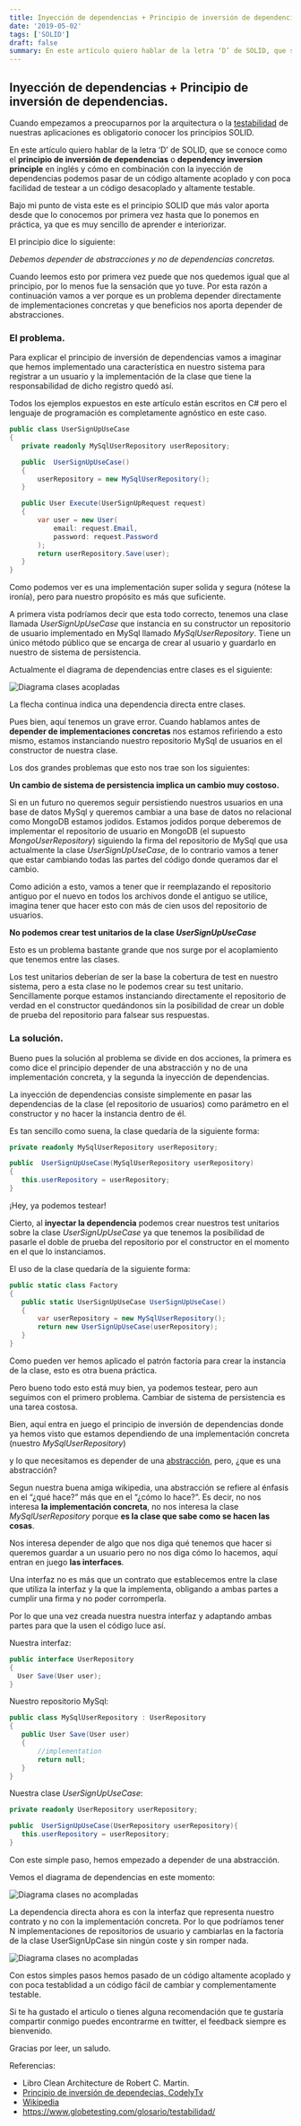 ```yaml
---
title: Inyección de dependencias + Principio de inversión de dependencias.
date: '2019-05-02'
tags: ['SOLID']
draft: false
summary: En este artículo quiero hablar de la letra ‘D’ de SOLID, que se conoce como el principio de inversión de dependencias o dependency inversion principle en inglés y cómo en combinación con la inyección de dependencias podemos pasar de un código altamente acoplado y con poca facilidad de testear a un código desacoplado y altamente testable.
---
```


## Inyección de dependencias + Principio de inversión de dependencias.

Cuando empezamos a preocuparnos por la arquitectura o la [testabilidad](https://www.globetesting.com/glosario/testabilidad/) de nuestras aplicaciones es obligatorio conocer los principios SOLID.

En este artículo quiero hablar de la letra ‘D’ de SOLID, que se conoce como el **principio de inversión de dependencias** o **dependency inversion principle** en inglés y cómo en combinación con la inyección de dependencias podemos pasar de un código altamente acoplado y con poca facilidad de testear a un código desacoplado y altamente testable.

Bajo mi punto de vista este es el principio SOLID que más valor aporta desde que lo conocemos por primera vez hasta que lo ponemos en práctica, ya que es muy sencillo de aprender e interiorizar.

El principio dice lo siguiente:

_Debemos depender de abstracciones y no de dependencias concretas._

Cuando leemos esto por primera vez puede que nos quedemos igual que al principio, por lo menos fue la sensación que yo tuve. Por esta razón a continuación vamos a ver porque es un problema depender directamente de implementaciones concretas y que beneficios nos aporta depender de abstracciones.

### El problema.

Para explicar el principio de inversión de dependencias vamos a imaginar que hemos implementado una característica en nuestro sistema para registrar a un usuario y la implementación de la clase que tiene la responsabilidad de dicho registro quedó así.

Todos los ejemplos expuestos en este artículo están escritos en C# pero el lenguaje de programación es completamente agnóstico en este caso.

```csharp
public class UserSignUpUseCase
{
   private readonly MySqlUserRepository userRepository;

   public  UserSignUpUseCase()
   {
       userRepository = new MySqlUserRepository();
   }

   public User Execute(UserSignUpRequest request)
   {
       var user = new User(
           email: request.Email,
           password: request.Password
       );
       return userRepository.Save(user);
   }
}
```

Como podemos ver es una implementación super solida y segura (nótese la ironía), pero para nuestro propósito es más que suficiente.

A primera vista podríamos decir que esta todo correcto, tenemos una clase llamada _UserSignUpUseCase_ que instancia en su constructor un repositorio de usuario implementado en MySql llamado _MySqlUserRepository_. Tiene un único método público que se encarga de crear al usuario y guardarlo en nuestro de sistema de persistencia.

Actualmente el diagrama de dependencias entre clases es el siguiente:

![Diagrama clases acopladas](./images/dip-1.png)

La flecha continua indica una dependencia directa entre clases.

Pues bien, aquí tenemos un grave error. Cuando hablamos antes de **depender de implementaciones concretas** nos estamos refiriendo a esto mismo, estamos instanciando nuestro repositorio MySql de usuarios en el constructor de nuestra clase.

Los dos grandes problemas que esto nos trae son los siguientes:

**Un cambio de sistema de persistencia implica un cambio muy costoso.**

Si en un futuro no queremos seguir persistiendo nuestros usuarios en una base de datos MySql y queremos cambiar a una base de datos no relacional como MongoDB estamos jodidos. Estamos jodidos porque deberemos de implementar el repositorio de usuario en MongoDB (el supuesto _MongoUserRepository_) siguiendo la firma del repositorio de MySql que usa actualmente la clase _UserSignUpUseCase_, de lo contrario vamos a tener que estar cambiando todas las partes del código donde queramos dar el cambio.

Como adición a esto, vamos a tener que ir reemplazando el repositorio antiguo por el nuevo en todos los archivos donde el antiguo se utilice, imagina tener que hacer esto con más de cien usos del repositorio de usuarios.

**No podemos crear test unitarios de la clase _UserSignUpUseCase_**

Esto es un problema bastante grande que nos surge por el acoplamiento que tenemos entre las clases.

Los test unitarios deberían de ser la base la cobertura de test en nuestro sistema, pero a esta clase no le podemos crear su test unitario. Sencillamente porque estamos instanciando directamente el repositorio de verdad en el constructor quedándonos sin la posibilidad de crear un doble de prueba del repositorio para falsear sus respuestas.

### La solución.

Bueno pues la solución al problema se divide en dos acciones, la primera es como dice el principio depender de una abstracción y no de una implementación concreta, y la segunda la inyección de dependencias.

La inyección de dependencias consiste simplemente en pasar las dependencias de la clase (el repositorio de usuarios) como parámetro en el constructor y no hacer la instancia dentro de él.

Es tan sencillo como suena, la clase quedaría de la siguiente forma:

```csharp
private readonly MySqlUserRepository userRepository;

public  UserSignUpUseCase(MySqlUserRepository userRepository)
{
   this.userRepository = userRepository;
}
```

¡Hey, ya podemos testear!

Cierto, al **inyectar la dependencia** podemos crear nuestros test unitarios sobre la clase _UserSignUpUseCase_ ya que tenemos la posibilidad de pasarle el doble de prueba del repositorio por el constructor en el momento en el que lo instanciamos.

El uso de la clase quedaría de la siguiente forma:

```csharp
public static class Factory
{
   public static UserSignUpUseCase UserSignUpUseCase()
   {
       var userRepository = new MySqlUserRepository();
       return new UserSignUpUseCase(userRepository);
   }
}
```

Como pueden ver hemos aplicado el patrón factoría para crear la instancia de la clase, esto es otra buena práctica.

Pero bueno todo esto está muy bien, ya podemos testear, pero aun seguimos con el primero problema. Cambiar de sistema de persistencia es una tarea costosa.

Bien, aquí entra en juego el principio de inversión de dependencias donde ya hemos visto que estamos dependiendo de una implementación concreta (nuestro _MySqlUserRepository_)

y lo que necesitamos es depender de una [abstracción](https://es.wikipedia.org/wiki/Abstracci%C3%B3n_%28inform%C3%A1tica%29), pero, ¿que es una abstracción?

Segun nuestra buena amiga wikipedia, una abstracción se refiere al énfasis en el “¿qué hace?” más que en el “¿cómo lo hace?”. Es decir, no nos interesa **la implementación concreta**, no nos interesa la clase _MySqlUserRepository_ porque **es la clase que sabe como se hacen las cosas**.

Nos interesa depender de algo que nos diga qué tenemos que hacer si queremos guardar a un usuario pero no nos diga cómo lo hacemos, aquí entran en juego **las interfaces**.

Una interfaz no es más que un contrato que establecemos entre la clase que utiliza la interfaz y la que la implementa, obligando a ambas partes a cumplir una firma y no poder corromperla.

Por lo que una vez creada nuestra nuestra interfaz y adaptando ambas partes para que la usen el código luce así.

Nuestra interfaz:

```csharp
public interface UserRepository
{
  User Save(User user);
}
```

Nuestro repositorio MySql:

```csharp
public class MySqlUserRepository : UserRepository
{
   public User Save(User user)
   {
       //implementation
       return null;
   }
}
```

Nuestra clase _UserSignUpUseCase_:

```csharp
private readonly UserRepository userRepository;

public  UserSignUpUseCase(UserRepository userRepository){
   this.userRepository = userRepository;
}
```

Con este simple paso, hemos empezado a depender de una abstracción.

Vemos el diagrama de dependencias en este momento:

![Diagrama clases no acompladas](./images/dip-2.png)

La dependencia directa ahora es con la interfaz que representa nuestro contrato y no con la implementación concreta. Por lo que podríamos tener N implementaciones de repositorios de usuario y cambiarlas en la factoría de la clase UserSignUpCase sin ningún coste y sin romper nada.

![Diagrama clases no acompladas](./images/dip-3.png)

Con estos simples pasos hemos pasado de un código altamente acoplado y con poca testablidad a un código fácil de cambiar y complementamente testable.

Si te ha gustado el articulo o tienes alguna recomendación que te gustaría compartir conmigo puedes encontrarme en twitter, el feedback siempre es bienvenido.

Gracias por leer, un saludo.

Referencias:

- Libro Clean Architecture de Robert C. Martin.
- [Principio de inversión de dependecias, CodelyTv](https://codely.tv/blog/screencasts/solid-principio-inversion-dependencias/)
- [Wikipedia](https://es.wikipedia.org/wiki/Abstracci%C3%B3n_%28inform%C3%A1tica%29)
- [https://www.globetesting.com/glosario/testabilidad/ ](https://www.globetesting.com/glosario/testabilidad/)
